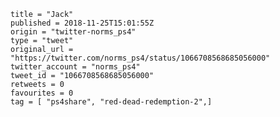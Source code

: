 ```
title = "Jack"
published = 2018-11-25T15:01:55Z
origin = "twitter-norms_ps4"
type = "tweet"
original_url = "https://twitter.com/norms_ps4/status/1066708568685056000"
twitter_account = "norms_ps4"
tweet_id = "1066708568685056000"
retweets = 0
favourites = 0
tag = [ "ps4share", "red-dead-redemption-2",]
```

<p class='image'><img src='https://mnf.m17s.net/2018/11/25/Ds21yakXQAIq4eo.jpg' alt=''></p>

